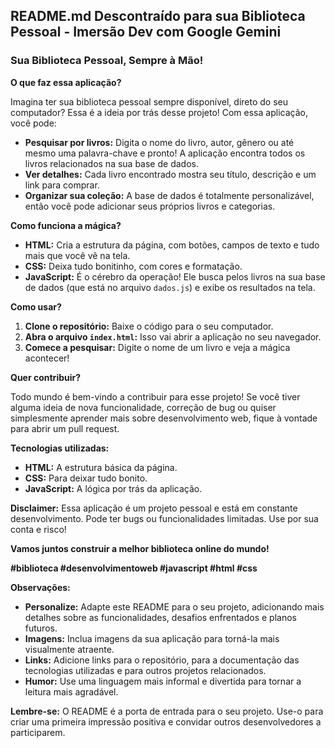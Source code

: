## **README.md Descontraído para sua Biblioteca Pessoal - Imersão Dev com Google Gemini**

###  Sua Biblioteca Pessoal, Sempre à Mão!

**O que faz essa aplicação?**

Imagina ter sua biblioteca pessoal sempre disponível, direto do seu computador? Essa é a ideia por trás desse projeto! Com essa aplicação, você pode:

* **Pesquisar por livros:** Digita o nome do livro, autor, gênero ou até mesmo uma palavra-chave e pronto! A aplicação encontra todos os livros relacionados na sua base de dados.
* **Ver detalhes:** Cada livro encontrado mostra seu título, descrição e um link para comprar.
* **Organizar sua coleção:** A base de dados é totalmente personalizável, então você pode adicionar seus próprios livros e categorias.

**Como funciona a mágica?**

* **HTML:** Cria a estrutura da página, com botões, campos de texto e tudo mais que você vê na tela.
* **CSS:** Deixa tudo bonitinho, com cores e formatação.
* **JavaScript:** É o cérebro da operação! Ele busca pelos livros na sua base de dados (que está no arquivo `dados.js`) e exibe os resultados na tela.

**Como usar?**

1. **Clone o repositório:** Baixe o código para o seu computador.
2. **Abra o arquivo `index.html`:** Isso vai abrir a aplicação no seu navegador.
3. **Comece a pesquisar:** Digite o nome de um livro e veja a mágica acontecer!

**Quer contribuir?**

Todo mundo é bem-vindo a contribuir para esse projeto! Se você tiver alguma ideia de nova funcionalidade, correção de bug ou quiser simplesmente aprender mais sobre desenvolvimento web, fique à vontade para abrir um pull request.

**Tecnologias utilizadas:**

* **HTML:** A estrutura básica da página.
* **CSS:** Para deixar tudo bonito.
* **JavaScript:** A lógica por trás da aplicação.

**Disclaimer:** Essa aplicação é um projeto pessoal e está em constante desenvolvimento. Pode ter bugs ou funcionalidades limitadas. Use por sua conta e risco! 

**Vamos juntos construir a melhor biblioteca online do mundo!**

**#biblioteca #desenvolvimentoweb #javascript #html #css**

**Observações:**

* **Personalize:** Adapte este README para o seu projeto, adicionando mais detalhes sobre as funcionalidades, desafios enfrentados e planos futuros.
* **Imagens:** Inclua imagens da sua aplicação para torná-la mais visualmente atraente.
* **Links:** Adicione links para o repositório, para a documentação das tecnologias utilizadas e para outros projetos relacionados.
* **Humor:** Use uma linguagem mais informal e divertida para tornar a leitura mais agradável.

**Lembre-se:** O README é a porta de entrada para o seu projeto. Use-o para criar uma primeira impressão positiva e convidar outros desenvolvedores a participarem.
